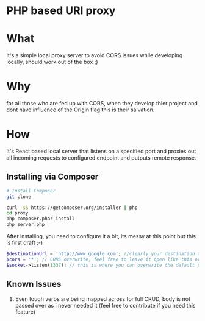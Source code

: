 PHP based URI proxy
================================================
# What
It's a simple local proxy server to avoid CORS issues while developing locally, should work out of the box ;)

# Why

for all those who are fed up with CORS, when they develop thier project and dont have influence of the Origin flag this is their salvation.

# How
It's React based local server that listens on a specified port and proxies out all incoming requests to configured endpoint and outputs remote response.

## Installing via Composer

```bash
# Install Composer
git clone

curl -sS https://getcomposer.org/installer | php
cd proxy
php composer.phar install
php server.php
```

After installing, you need to configure it a bit, its messy at this point but this is first draft ;-)

```php
$destinationUrl = 'http://www.google.com'; //clearly your destination url
$cors = '*'; // CORS overwrite, feel free to leave it open like this or set to your specific or even mess around
$socket->listen(1337); // this is where you can overwrite the default port, go nuts ;)

```
## Known Issues

1. Even tough verbs are being mapped across for full CRUD, body is not passed over as i never needed it (feel free to contribute if you need this feature)

